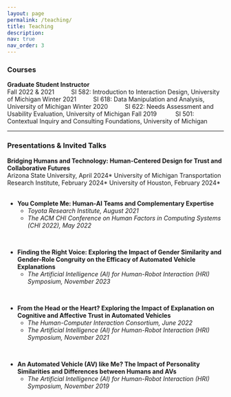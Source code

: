 ```yaml
---
layout: page
permalink: /teaching/
title: Teaching
description: 
nav: true
nav_order: 3
---
```

### Courses
**Graduate Student Instructor** <br />
Fall 2022 & 2021 &nbsp;&nbsp;&nbsp;&nbsp;&nbsp;&nbsp;&nbsp;&nbsp; SI 582: Introduction to Interaction Design, University of Michigan
Winter 2021 &nbsp;&nbsp;&nbsp;&nbsp;&nbsp;&nbsp;&nbsp;&nbsp; SI 618: Data Manipulation and Analysis, University of Michigan
Winter 2020 &nbsp;&nbsp;&nbsp;&nbsp;&nbsp;&nbsp;&nbsp;&nbsp; SI 622: Needs Assessment and Usability Evaluation, University of Michigan
Fall 2019 &nbsp;&nbsp;&nbsp;&nbsp;&nbsp;&nbsp;&nbsp;&nbsp;&nbsp; SI 501: Contextual Inquiry and Consulting Foundations, University of Michigan

***
### Presentations & Invited Talks
**Bridging Humans and Technology: Human-Centered Design for Trust and Collaborative Futures** <br />
Arizona State University, April 2024*
University of Michigan Transportation Research Institute, February 2024*
University of Houston, February 2024* <br />
 <br />
 
- **You Complete Me: Human-AI Teams and Complementary Expertise**
  - *Toyota Research Institute, August 2021*
  - *The ACM CHI Conference on Human Factors in Computing Systems (CHI 2022), May 2022*<br />
 <br />
 
- **Finding the Right Voice: Exploring the Impact of Gender Similarity and Gender-Role Congruity on the Efficacy of Automated Vehicle Explanations**
  - *The Artificial Intelligence (AI) for Human-Robot Interaction (HRI) Symposium, November 2023*<br />
<br />

- **From the Head or the Heart? Exploring the Impact of Explanation on Cognitive and Affective Trust in Automated Vehicles**
  - *The Human-Computer Interaction Consortium, June 2022*
  - *The Artificial Intelligence (AI) for Human-Robot Interaction (HRI) Symposium, November 2021*<br />
 <br />
 
- **An Automated Vehicle (AV) like Me? The Impact of Personality Similarities and Differences between Humans and AVs**
  - *The Artificial Intelligence (AI) for Human-Robot Interaction (HRI) Symposium, November 2019*<br />



